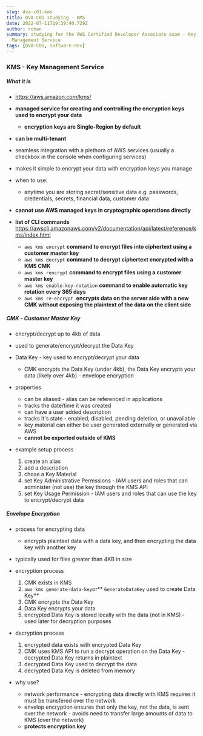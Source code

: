 ```yaml
---
slug: dva-c01-kms
title: DVA-C01 studying - KMS
date: 2022-07-11T19:39:40.729Z
author: rohan
summary: studying for the AWS Certified Developer Associate exam - Key
  Management Service
tags: [DVA-C01, software-dev]
---
```

### KMS - Key Management Service

##### What it is

* [](https://aws.amazon.com/dynamodb/)<https://aws.amazon.com/kms/>
* **managed service for creating and controlling the encryption keys used to encrypt your data**

  * **encryption keys are Single-Region by default**
* **can be multi-tenant**
* seamless integration with a plethora of AWS services (usually a checkbox in the console when configuring services)
* makes it simple to encrypt your data with encryption keys you manage
* when to use:

  * anytime you are storing secret/sensitive data e.g. passwords, credentials, secrets, financial data, customer data
* **cannot use AWS managed keys in cryptographic operations directly** 
* **list of CLI commands** <https://awscli.amazonaws.com/v2/documentation/api/latest/reference/kms/index.html>

  * `aws kms encrypt` **command to encrypt files into ciphertext using a customer master key**
  * `aws kms decrypt` **command to decrypt ciphertext encrypted with a KMS CMK**
  * `aws kms rencrypt` **command to encrypt files using a customer master key**
  * `aws kms enable-key-rotation` **command to enable automatic key rotation every 365 days**
  * `aws kms re-encrypt`  **encrypts data on the server side with a new CMK without exposing the plaintext of the data on the client side**

##### CMK - Customer Master Key

* encrypt/decrypt up to 4kb of data
* used to generate/encrypt/decrypt the Data Key
* Data Key - key used to encrypt/decrypt your data

  * CMK encrypts the Data Key (under 4kb), the Data Key encrypts your data (likely over 4kb) - envelope encryption
* properties

  * can be aliased - alias can be referenced in applications
  * tracks the date/time it was created 
  * can have a user added description
  * tracks it's state - enabled, disabled, pending deletion, or unavailable 
  * key material can either be user generated externally or generated via AWS
  * **cannot be exported outside of KMS**
* example setup process

  1. create an alias
  2. add a description
  3. chose a Key Material
  4. set Key Administrative Permssions - IAM users and roles that can administer (not use) the key through the KMS API 
  5. set Key Usage Permission - IAM users and roles that can use the key to encrypt/decrypt data

##### Envelope Encryption

* process for encrypting data

  * encrypts plaintext data with a data key, and then encrypting the data key with another key
* typically used for files greater than 4KB in size
* encryption process

  1. CMK exists in KMS
  2. `aws kms generate-data-key`or** `GenerateDataKey` used to create Data Key**
  3. CMK encrypts the Data Key
  4. Data Key encrypts your data
  5. encrypted Data Key is stored locally with the data (not in KMS) - used later for decryption purposes 
* decryption process

  1. encrypted data exists with encrypted Data Key
  2. CMK uses KMS API to run a decrypt operation on the Data Key - decrypted Data Key returns in plaintext
  3. decrypted Data Key used to decrypt the data
  4. decrypted Data Key is deleted from memory
* why use?

  * network performance - encrypting data directly with KMS requires it must be transfered over the network
  * envelop encryption ensures that only the key, not the data, is sent over the network - avoids need to transfer large amounts of data to KMS (over the network)
  * **protects encryption key**